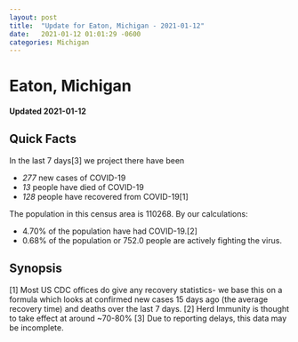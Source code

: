 ```yaml
---
layout: post
title:  "Update for Eaton, Michigan - 2021-01-12"
date:   2021-01-12 01:01:29 -0600
categories: Michigan
---
```


# Eaton, Michigan
#### Updated 2021-01-12

## Quick Facts

In the last 7 days[3] we project there have been
- *277* new cases of COVID-19
- *13* people have died of COVID-19
- *128* people have recovered from COVID-19[1]

The population in this census area is 110268. By our calculations:
- 4.70% of the population have had COVID-19.[2]
- 0.68% of the population or 752.0 people are actively fighting the virus.

## Synopsis




[1] Most US CDC offices do give any recovery statistics- we base this on a formula which looks at confirmed new cases
15 days ago (the average recovery time) and deaths over the last 7 days.
[2] Herd Immunity is thought to take effect at around ~70-80%
[3] Due to reporting delays, this data may be incomplete. 
    